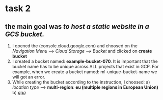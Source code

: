 # task 2
## the main goal was *to host a static website in a GCS bucket.*
1.  I opened the (console.cloud.google.com) and choosed on the *Navigation Menu* --> *Cloud Storage* --> *Bucket* and clicked on **create bucket**
2.  I created a bucket named: **example-bucket-070**. It is important that the bucket name has to be unique across ALL projects that exist in GCP. For example, when we create a bucket named: ml-unique-bucket-name we will got an error.
3. While creating the bucket according to the instruction, I choosed:
a) *location type* --> **multi-region: eu (multiple regions in European Union)**
b) *ggg*
